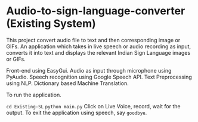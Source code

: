 # Audio-to-sign-language-converter (Existing System)
This project convert audio file to text and then corresponding image or GIFs. 
An application which takes in live speech or audio recording as input, converts it into text and displays the relevant Indian Sign Language images or GIFs.

Front-end using EasyGui.
Audio as input through microphone using PyAudio.
Speech recognition using Google Speech API.
Text Preprocessing using NLP.
Dictionary based Machine Translation.

To run the application.

`cd Existing-SL`
`python main.py`
Click on Live Voice, record, wait for the output.
To exit the application using speech, say `goodbye`.
